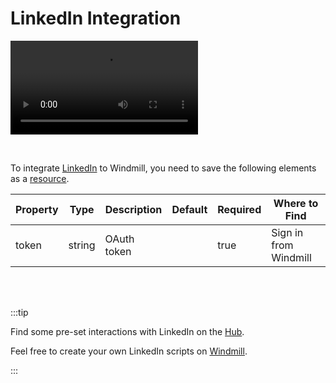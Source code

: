 # LinkedIn Integration

<video
    className="border-2 rounded-xl object-cover w-full h-full dark:border-gray-800"
    autoPlay
    loop
    controls
    id="main-video"
    src="/videos/adding_linkedin_resource.mp4"
/>

<br/>

To integrate [LinkedIn](https://www.linkedin.com/) to Windmill, you need to save the following elements as a [resource](../core_concepts/3_resources_and_types/index.mdx).

| Property | Type   | Description | Default | Required | Where to Find         |
| -------- | ------ | ----------- | ------- | -------- | --------------------- |
| token    | string | OAuth token |         | true     | Sign in from Windmill |

<br/><br/>

:::tip

Find some pre-set interactions with LinkedIn on the [Hub](https://hub.windmill.dev/integrations/linkedin).

Feel free to create your own LinkedIn scripts on [Windmill](../getting_started/00_how_to_use_windmill/index.mdx).

:::
